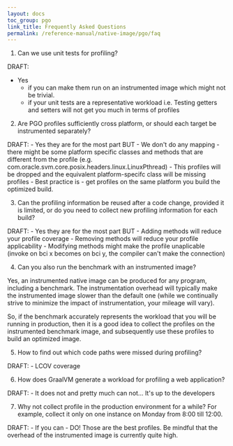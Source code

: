 ```yaml
---
layout: docs
toc_group: pgo
link_title: Frequently Asked Questions
permalink: /reference-manual/native-image/pgo/faq
---
```


1. Can we use unit tests for profiling?

DRAFT:
- Yes 
    - if you can make them run on an instrumented image which might not be trivial.
    - if your unit tests are a representative workload i.e. Testing getters and setters will not get you much in terms of profiles


2. Are PGO profiles sufficiently cross platform, or should each target be instrumented separately?

DRAFT:
    - Yes they are for the most part BUT
        - We don't do any mapping 
            - there might be some platform specific classes and methods that are different from the profile (e.g. com.oracle.svm.core.posix.headers.linux.LinuxPthread)
            - This profiles will be dropped and the equivalent platform-specifc class will be missing profiles
    - Best practice is - get profiles on the same platform you build the optimized build.


3. Can the profiling information be reused after a code change, provided it is limited,
   or do you need to collect new profiling information for each build?

DRAFT:
    - Yes they are for the most part BUT
        - Adding methods will reduce your profile coverage
        - Removing methods will reduce your profile applicability 
        - Modifying methods might make the profile unaplicable  (invoke on bci x becomes on bci y, the compiler can't make the connection)


4. Can you also run the benchmark with an instrumented image?

Yes, an instrumented native image can be produced for any program, including a benchmark.
The instrumentation overhead will typically make the instrumented image slower than the default one
(while we continually strive to minimize the impact of instrumentation, your mileage will vary).

So, if the benchmark accurately represents the workload that you will be running in production,
then it is a good idea to collect the profiles on the instrumented benchmark image,
and subsequently use these profiles to build an optimized image.


5. How to find out which code paths were missed during profiling?

DRAFT:
    - LCOV coverage


6. How does GraalVM generate a workload for profiling a web application?

DRAFT:
    - It does not and pretty much can not...  It's up to the developers


7. Why not collect profile in the production environment for a while?
   For example, collect it only on one instance on Monday from 8:00 till 12:00.

DRAFT:
    - If you can - DO! Those are the best profiles. Be mindful that the overhead of the instrumented image is currently quite high.

